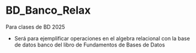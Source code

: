 # BD_Banco_Relax
Para clases de BD 2025
- Será para ejemplificar operaciones en el algebra relacional con la base de datos banco del libro de Fundamentos de Bases de Datos
